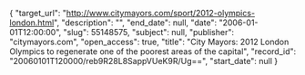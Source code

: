 {
  "target_url": "http://www.citymayors.com/sport/2012-olympics-london.html", 
  "description": "", 
  "end_date": null, 
  "date": "2006-01-01T12:00:00", 
  "slug": 55148575, 
  "subject": null, 
  "publisher": "citymayors.com", 
  "open_access": true, 
  "title": "City Mayors: 2012 London Olympics to regenerate one of the poorest areas of the capital", 
  "record_id": "20060101T120000/reb9R28L8SappVUeK9R/Ug==", 
  "start_date": null
}

